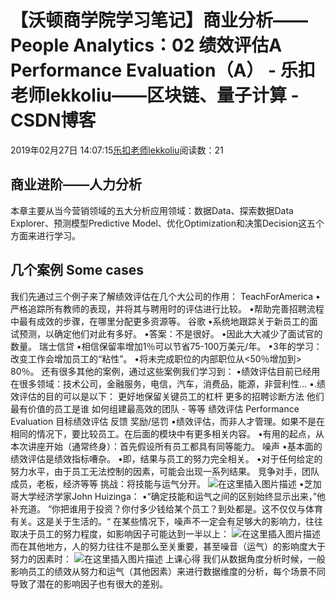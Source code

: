 
# 【沃顿商学院学习笔记】商业分析——People Analytics：02 绩效评估A Performance Evaluation（A） - 乐扣老师lekkoliu——区块链、量子计算 - CSDN博客

2019年02月27日 14:07:15[乐扣老师lekkoliu](https://me.csdn.net/lsttoy)阅读数：21



## 商业进阶——人力分析
本章主要从当今营销领域的五大分析应用领域：数据Data、探索数据Data Explorer、预测模型Predictive Model、优化Optimization和决策Decision这五个方面来进行学习。
## 几个案例 Some cases
我们先通过三个例子来了解绩效评估在几个大公司的作用：
TeachForAmerica
•严格追踪所有教师的表现，并将其与聘用时的评估进行比较。
•帮助完善招聘流程中最有成效的步骤，在哪里分配更多资源等。
谷歌
•系统地跟踪关于新员工的面试预测，以确定他们对此有多好。
•答案：不是很好。
•因此大大减少了面试官的数量。
瑞士信贷
•相信保留率增加1％可以节省75-100万美元/年。
•3年的学习：改变工作会增加员工的“粘性”。 •将未完成职位的内部职位从<50％增加到> 80％。
还有很多其他的案例，通过这些案例我们学习到：
•绩效评估目前已经用在很多领域：技术公司，金融服务，电信，汽车，消费品，能源，非营利性…
•.绩效评估的目的可以是以下：
更好地保留关键员工的杠杆
更多的招聘诊断方法
他们最有价值的员工是谁
如何组建最高效的团队 - 等等
绩效评估 Performance Evaluation
目标绩效评估
反馈
奖励/惩罚
•绩效评估，而非人才管理。如果不是在相同的情况下，要比较员工。在后面的模块中有更多相关内容。
•有用的起点，从本次讲座开始（通常终身）：首先假设所有员工都具有同等能力。
噪声
•基本面的绩效评估是绩效指标嘈杂。
•即，结果与员工的努力完全相关。
•对于任何给定的努力水平，由于员工无法控制的因素，可能会出现一系列结果。
竞争对手，团队成员，老板，经济等等
挑战：将技能与运气分开。
![在这里插入图片描述](https://img-blog.csdnimg.cn/20190227140257884.png?x-oss-process=image/watermark,type_ZmFuZ3poZW5naGVpdGk,shadow_10,text_aHR0cHM6Ly9sZWtrb2xpdS5ibG9nLmNzZG4ubmV0,size_16,color_FFFFFF,t_70)
•芝加哥大学经济学家John Huizinga：
•“确定技能和运气之间的区别始终显示出来，”他补充道。 “你把谁用于投资？你付多少钱给某个员工？到处都是。这不仅仅与体育有关。这是关于生活的。“
在某些情况下，噪声不一定会有足够大的影响力，往往取决于员工的努力程度，如影响因子可能达到一半以上：
![在这里插入图片描述](https://img-blog.csdnimg.cn/20190227140433440.png?x-oss-process=image/watermark,type_ZmFuZ3poZW5naGVpdGk,shadow_10,text_aHR0cHM6Ly9sZWtrb2xpdS5ibG9nLmNzZG4ubmV0,size_16,color_FFFFFF,t_70)
而在其他地方，人的努力往往不是那么至关重要，甚至噪音（运气）的影响度大于努力的因素时：
![在这里插入图片描述](https://img-blog.csdnimg.cn/20190227140536328.png?x-oss-process=image/watermark,type_ZmFuZ3poZW5naGVpdGk,shadow_10,text_aHR0cHM6Ly9sZWtrb2xpdS5ibG9nLmNzZG4ubmV0,size_16,color_FFFFFF,t_70)
上课心得
我们从数据角度分析时候，一般影响员工的绩效从努力和运气（其他因素）来进行数据维度的分析，每个场景不同导致了潜在的影响因子也有很大的差别。

[
](https://img-blog.csdnimg.cn/20190227140433440.png?x-oss-process=image/watermark,type_ZmFuZ3poZW5naGVpdGk,shadow_10,text_aHR0cHM6Ly9sZWtrb2xpdS5ibG9nLmNzZG4ubmV0,size_16,color_FFFFFF,t_70)
